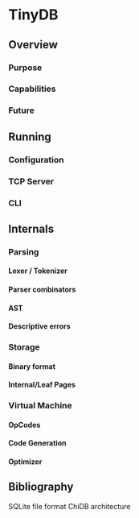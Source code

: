 # TinyDB

## Overview
### Purpose
### Capabilities
### Future

## Running
### Configuration
### TCP Server
### CLI

## Internals
### Parsing
#### Lexer / Tokenizer
#### Parser combinators
#### AST
#### Descriptive errors
### Storage
#### Binary format
#### Internal/Leaf Pages
### Virtual Machine
#### OpCodes
#### Code Generation
#### Optimizer

## Bibliography

SQLite file format
ChiDB architecture
